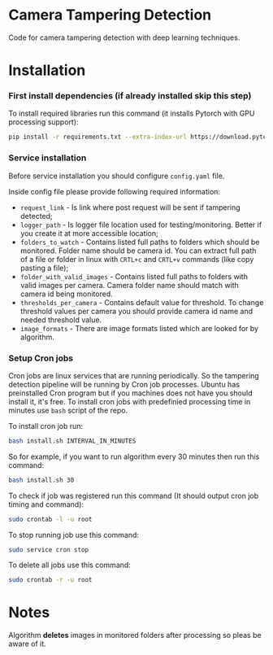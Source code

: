 # Camera Tampering Detection
Code for camera tampering detection with deep learning techniques.

# Installation

### First install dependencies (if already installed skip this step)

To install required libraries run this command (it installs Pytorch with GPU processing support): 
```bash
pip install -r requirements.txt --extra-index-url https://download.pytorch.org/whl/cu116
```

### Service installation

Before service installation you should configure `config.yaml` file.

Inside config file please provide following required information:

- `request_link` - Is link where post request will be sent if tampering detected;
- `logger_path` - Is logger file location used for testing/monitoring. Better if you create it at more accessible location;
- `folders_to_watch` - Contains listed full paths to folders which should be monitored. Folder name should be camera id. You can extract full path of a file or folder in
linux with `CRTL+c` and `CRTL+v` commands (like copy pasting a file);
- `folder_with_valid_images` - Contains listed full paths to folders with valid images per camera. 
Camera folder name should match with camera id being monitored.
- `thresholds_per_camera` - Contains default value for threshold. To change threshold values per camera you should 
provide camera id name and needed threshold value.
- `image_formats` - There are image formats listed which are looked for by algorithm.

### Setup Cron jobs

Cron jobs are linux services that are running periodically.
So the tampering detection pipeline will be running by Cron job processes. 
Ubuntu has preinstalled Cron program but if you machines does not have you should install it, it's free.
To install cron jobs with predefinied processing time in minutes use `bash` script of the repo.

To install cron job run:
```bash
bash install.sh INTERVAL_IN_MINUTES
```

So for example, if you want to run algorithm every 30 minutes then run this command:
```bash
bash install.sh 30
```

To check if job was registered run this command (It should output cron job timing and command):
```bash
sudo crontab -l -u root
```

To stop running job use this command:
```bash
sudo service cron stop
```

To delete all jobs use this command:
```bash
sudo crontab -r -u root
```

# Notes

Algorithm **deletes** images in monitored folders after processing so pleas be aware of it.